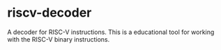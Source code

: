 # riscv-decoder
A decoder for RISC-V instructions. This is a educational tool for working with the RISC-V binary instructions.
